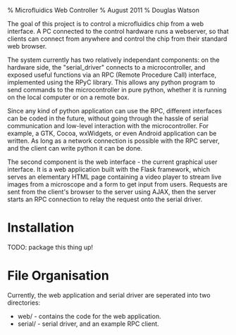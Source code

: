% Microfluidics Web Controller
% August 2011
% Douglas Watson

The goal of this project is to control a microfluidics chip from a web interface. A PC connected to the control hardware runs a webserver, so that clients can connect from anywhere and control the chip from their standard web browser.

The system currently has two relatively independant components: on the hardware side, the "serial_driver" connects to a microcontroller, and exposed useful functions via an RPC (Remote Procedure Call) interface, implemented using the RPyC library. This allows any python program to send commands to the microcontroller in pure python, whether it is running on the local computer or on a remote box.

Since any kind of python application can use the RPC, different interfaces can be coded in the future, without going through the hassle of serial communication and low-level interaction with the microcontroller. For example, a GTK, Cocoa, wxWidgets, or even Android application can be written. As long as a network connection is possible with the RPC server, and the client can write python it can be done.

The second component is the web interface - the current graphical user interface. It is a web application built with the Flask framework, which serves an elementary HTML page containing a video player to stream live images from a microscope and a form to get input from users. Requests are sent from the client's browser to the server using AJAX, then the server starts an RPC connection to relay the request onto the serial driver.

Installation
============

TODO: package this thing up!

File Organisation
=================

Currently, the web application and serial driver are seperated into two directories:

- web/ - contains the code for the web application.
- serial/ - serial driver, and an example RPC client.

